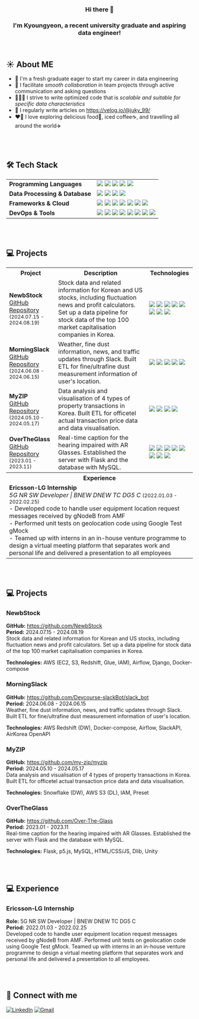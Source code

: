 <h3 align="center">Hi there 👋</h3>
<h3 align="center"> I'm Kyoungyeon, a recent university graduate and aspiring data engineer! </h3> 
  

<br>

## ☀️ About ME
- 📌 I'm a fresh graduate eager to start my career in data engineering
- 🤝 I facilitate *smooth collaboration* in team projects through active communication and asking questions
- 👩🏻‍💻 I strive to write optimized code that is *scalable and suitable for specific data characteristics*
- 📝 I regularly write articles on https://velog.io/@juky_99/
- ❤️‍🔥 I love exploring delicious food🍕, iced coffee☕️, and travelling all around the world✈️

<br>
<br>

## 🛠 Tech Stack
<table>
  <tr>
    <td><b>Programming Languages</b></td>
    <td>
      <img src="https://img.shields.io/badge/Python-3776AB?style=for-the-badge&logo=python&logoColor=white"/>
      <img src="https://img.shields.io/badge/SQL-4479A1?style=for-the-badge&logo=postgresql&logoColor=white"/>
      <img src="https://img.shields.io/badge/Java-007396?style=for-the-badge&logo=java&logoColor=white"/>
      <img src="https://img.shields.io/badge/JavaScript-F7DF1E?style=for-the-badge&logo=javascript&logoColor=black"/>
      <img src="https://img.shields.io/badge/C-A8B9CC?style=for-the-badge&logo=c&logoColor=black"/>
    </td>
  </tr>
  <tr>
    <td><b>Data Processing & Database</b></td>
    <td>
      <img src="https://img.shields.io/badge/Apache%20Airflow-017CEE?style=for-the-badge&logo=apache-airflow&logoColor=white"/>
      <img src="https://img.shields.io/badge/Apache%20Spark-E25A1C?style=for-the-badge&logo=apachespark&logoColor=white"/>
      <img src="https://img.shields.io/badge/MySQL-4479A1?style=for-the-badge&logo=mysql&logoColor=white"/>
      <img src="https://img.shields.io/badge/PostgreSQL-336791?style=for-the-badge&logo=postgresql&logoColor=white"/>
    </td>
  </tr>
  <tr>
    <td><b>Frameworks & Cloud</b></td>
    <td>
      <img src="https://img.shields.io/badge/Django-092E20?style=for-the-badge&logo=django&logoColor=white"/>
      <img src="https://img.shields.io/badge/Flask-000000?style=for-the-badge&logo=flask&logoColor=white"/>
      <img src="https://img.shields.io/badge/AWS%20EC2-FF9900?style=for-the-badge&logo=amazon-ec2&logoColor=white"/>
      <img src="https://img.shields.io/badge/AWS%20S3-569A31?style=for-the-badge&logo=amazon-s3&logoColor=white"/>
      <img src="https://img.shields.io/badge/AWS%20Redshift-8C4FFF?style=for-the-badge&logo=amazon-redshift&logoColor=white"/>
      <img src="https://img.shields.io/badge/AWS%20Glue-FF9900?style=for-the-badge&logo=awsglue&logoColor=white"/>
      <img src="https://img.shields.io/badge/AWS%20IAM-FF9900?style=for-the-badge&logo=amazon-iam&logoColor=white"/>
    </td>
    </td>
  </tr>
  <tr>
    <td><b>DevOps & Tools</b></td>
    <td>
      <img src="https://img.shields.io/badge/GitHub-181717?style=for-the-badge&logo=github&logoColor=white"/>
      <img src="https://img.shields.io/badge/GitHub%20Actions-2088FF?style=for-the-badge&logo=github-actions&logoColor=white"/>
      <img src="https://img.shields.io/badge/Docker-2496ED?style=for-the-badge&logo=docker&logoColor=white"/>
      <img src="https://img.shields.io/badge/Linux-FCC624?style=for-the-badge&logo=linux&logoColor=black"/>
      <img src="https://img.shields.io/badge/Figma-F24E1E?style=for-the-badge&logo=figma&logoColor=white"/>
      <img src="https://img.shields.io/badge/Preset-FF4B4B?style=for-the-badge&logo=preset&logoColor=white"/>
      <img src="https://img.shields.io/badge/Notion-000000?style=for-the-badge&logo=notion&logoColor=white"/>
      <img src="https://img.shields.io/badge/Slack-4A154B?style=for-the-badge&logo=slack&logoColor=white"/>
    </td>
  </tr>
</table>

<!--
## 🛠 Tech Stack
#### Data 
![SQL](https://img.shields.io/badge/SQL-4479A1?style=for-the-badge&logo=sql&logoColor=white)
![Airflow](https://img.shields.io/badge/Apache%20Airflow-017CEE?style=for-the-badge&logo=apache-airflow&logoColor=white)
![Spark](https://img.shields.io/badge/Apache%20Spark-E25A1C?style=for-the-badge&logo=apachespark&logoColor=white)
![Kafka](https://img.shields.io/badge/Apache%20Kafka-231F20?style=for-the-badge&logo=apachekafka&logoColor=white)
![AWS RedShift](https://img.shields.io/badge/AWS%20RedShift-8C4FFF?style=for-the-badge&logo=amazon-redshift&logoColor=white)
![Snowflake](https://img.shields.io/badge/Snowflake-29B5E8?style=for-the-badge&logo=snowflake&logoColor=white)

#### Front-End
![HTML](https://img.shields.io/badge/HTML5-E34F26?style=for-the-badge&logo=html5&logoColor=white)
![CSS](https://img.shields.io/badge/CSS3-1572B6?style=for-the-badge&logo=css3&logoColor=white)
![JavaScript](https://img.shields.io/badge/JavaScript-F7DF1E?style=for-the-badge&logo=javascript&logoColor=black)

#### Back-End
![Django](https://img.shields.io/badge/Django-092E20?style=for-the-badge&logo=django&logoColor=white)
![Flask](https://img.shields.io/badge/Flask-000000?style=for-the-badge&logo=flask&logoColor=white)
![AWS S3](https://img.shields.io/badge/AWS%20S3-569A31?style=for-the-badge&logo=amazons3&logoColor=white)
![Spring Boot](https://img.shields.io/badge/Spring%20Boot-6DB33F?style=for-the-badge&logo=spring-boot&logoColor=white)

#### Database
![MySQL](https://img.shields.io/badge/MySQL-4479A1?style=for-the-badge&logo=mysql&logoColor=white)
![PostgreSQL](https://img.shields.io/badge/PostgreSQL-336791?style=for-the-badge&logo=postgresql&logoColor=white)

#### DevOps & Tool
![Git](https://img.shields.io/badge/Git-F05032?style=for-the-badge&logo=git&logoColor=white)
![AWS EC2](https://img.shields.io/badge/AWS%20EC2-FF9900?style=for-the-badge&logo=amazonec2&logoColor=white)
![Docker](https://img.shields.io/badge/Docker-2496ED?style=for-the-badge&logo=docker&logoColor=white)
![Kubernetes](https://img.shields.io/badge/Kubernetes-326CE5?style=for-the-badge&logo=kubernetes&logoColor=white)
![Linux](https://img.shields.io/badge/Linux-FCC624?style=for-the-badge&logo=linux&logoColor=black)
![Figma](https://img.shields.io/badge/Figma-F24E1E?style=for-the-badge&logo=figma&logoColor=white)
![Preset](https://img.shields.io/badge/Preset-4D4D4D?style=for-the-badge&logo=preset&logoColor=white)
-->

<br>
<br>

## 💻 Projects
<table>
  <tr>
    <th>Project</th>
    <th>Description</th>
    <th>Technologies</th>
  </tr>
  <tr>
    <td><b>NewbStock</b><br>
        <a href="https://github.com/NewbStock">GitHub Repository</a><br>
        <small>(2024.07.15 - 2024.08.19)</small>
    </td>
    <td>Stock data and related information for Korean and US stocks, including fluctuation news and profit calculators. Set up a data pipeline for stock data of the top 100 market capitalisation companies in Korea.</td>
    <td>
      <img src="https://img.shields.io/badge/AWS%20EC2-FF9900?style=for-the-badge&logo=amazon-ec2&logoColor=white"/>
      <img src="https://img.shields.io/badge/AWS%20S3-569A31?style=for-the-badge&logo=amazon-s3&logoColor=white"/>
      <img src="https://img.shields.io/badge/AWS%20Redshift-8C4FFF?style=for-the-badge&logo=amazon-redshift&logoColor=white"/>
      <img src="https://img.shields.io/badge/AWS%20Glue-FF9900?style=for-the-badge&logo=awsglue&logoColor=white"/>
      <img src="https://img.shields.io/badge/AWS%20IAM-FF9900?style=for-the-badge&logo=amazon-iam&logoColor=white"/>
      <img src="https://img.shields.io/badge/Apache%20Airflow-017CEE?style=for-the-badge&logo=apache-airflow&logoColor=white"/>
      <img src="https://img.shields.io/badge/Django-092E20?style=for-the-badge&logo=django&logoColor=white"/>
      <img src="https://img.shields.io/badge/Docker-2496ED?style=for-the-badge&logo=docker&logoColor=white"/>
    </td>
  </tr>
  <tr>
    <td><b>MorningSlack</b><br>
        <a href="https://github.com/Devcourse-slackBot/slack_bot">GitHub Repository</a><br>
        <small>(2024.06.08 - 2024.06.15)</small>
    </td>
    <td>Weather, fine dust information, news, and traffic updates through Slack. Built ETL for fine/ultrafine dust measurement information of user's location.</td>
    <td>
      <img src="https://img.shields.io/badge/AWS%20Redshift-8C4FFF?style=for-the-badge&logo=amazon-redshift&logoColor=white"/>
      <img src="https://img.shields.io/badge/Docker-2496ED?style=for-the-badge&logo=docker&logoColor=white"/>
      <img src="https://img.shields.io/badge/Apache%20Airflow-017CEE?style=for-the-badge&logo=apache-airflow&logoColor=white"/>
      <img src="https://img.shields.io/badge/Slack-4A154B?style=for-the-badge&logo=slack&logoColor=white"/>
      <img src="https://img.shields.io/badge/AirKorea%20OpenAPI-FFD700?style=for-the-badge"/>
    </td>
  </tr>
  <tr>
    <td><b>MyZIP</b><br>
        <a href="https://github.com/my-zip/myzip">GitHub Repository</a><br>
        <small>(2024.05.10 - 2024.05.17)</small>
    </td>
    <td>Data analysis and visualisation of 4 types of property transactions in Korea. Built ETL for officetel actual transaction price data and data visualisation.</td>
    <td>
      <img src="https://img.shields.io/badge/Snowflake-29B5E8?style=for-the-badge&logo=snowflake&logoColor=white"/>
      <img src="https://img.shields.io/badge/AWS%20S3-569A31?style=for-the-badge&logo=amazon-s3&logoColor=white"/>
      <img src="https://img.shields.io/badge/AWS%20IAM-FF9900?style=for-the-badge&logo=amazon-iam&logoColor=white"/>
      <img src="https://img.shields.io/badge/Preset-FF4B4B?style=for-the-badge&logo=preset&logoColor=white"/>
    </td>
  </tr>
  <tr>
    <td><b>OverTheGlass</b><br>
        <a href="https://github.com/Over-The-Glass">GitHub Repository</a><br>
        <small>(2023.01 - 2023.11)</small>
    </td>
    <td>Real-time caption for the hearing impaired with AR Glasses. Established the server with Flask and the database with MySQL.</td>
    <td>
      <img src="https://img.shields.io/badge/Flask-000000?style=for-the-badge&logo=flask&logoColor=white"/>
      <img src="https://img.shields.io/badge/p5.js-ED225D?style=for-the-badge&logo=p5dotjs&logoColor=white"/>
      <img src="https://img.shields.io/badge/MySQL-4479A1?style=for-the-badge&logo=mysql&logoColor=white"/>
      <img src="https://img.shields.io/badge/HTML5-E34F26?style=for-the-badge&logo=html5&logoColor=white"/>
      <img src="https://img.shields.io/badge/CSS3-1572B6?style=for-the-badge&logo=css3&logoColor=white"/>
      <img src="https://img.shields.io/badge/JavaScript-F7DF1E?style=for-the-badge&logo=javascript&logoColor=black"/>
      <img src="https://img.shields.io/badge/Dlib-FF4500?style=for-the-badge"/>
      <img src="https://img.shields.io/badge/Unity-000000?style=for-the-badge&logo=unity&logoColor=white"/>
    </td>
  </tr>
  <tr>
    <th colspan="3">Experience</th>
  </tr>
  <tr>
    <td colspan="3"><b>Ericsson-LG Internship</b><br>
        <i>5G NR SW Developer | BNEW DNEW TC DG5 C</i> <small>(2022.01.03 - 2022.02.25)</small><br>
        - Developed code to handle user equipment location request messages received by gNodeB from AMF<br>
        - Performed unit tests on geolocation code using Google Test gMock<br>
        - Teamed up with interns in an in-house venture programme to design a virtual meeting platform that separates work and personal life and delivered a presentation to all employees
    </td>
  </tr>
</table>

<br>
<br>


## 💻 Projects
<h3>NewbStock</h3>
<p>
  <strong>GitHub:</strong> <a href="https://github.com/NewbStock">https://github.com/NewbStock</a><br>
  <strong>Period:</strong> 2024.07.15 - 2024.08.19<br>
  Stock data and related information for Korean and US stocks, including fluctuation news and profit calculators. Set up a data pipeline for stock data of the top 100 market capitalisation companies in Korea.
</p>
<p><strong>Technologies:</strong> AWS (EC2, S3, Redshift, Glue, IAM), Airflow, Django, Docker-compose</p>

<h3>MorningSlack</h3>
<p>
  <strong>GitHub:</strong> <a href="https://github.com/Devcourse-slackBot/slack_bot">https://github.com/Devcourse-slackBot/slack_bot</a><br>
  <strong>Period:</strong> 2024.06.08 - 2024.06.15<br>
  Weather, fine dust information, news, and traffic updates through Slack. Built ETL for fine/ultrafine dust measurement information of user's location.
</p>
<p><strong>Technologies:</strong> AWS Redshift (DW), Docker-compose, Airflow, SlackAPI, AirKorea OpenAPI</p>

<h3>MyZIP</h3>
<p>
  <strong>GitHub:</strong> <a href="https://github.com/my-zip/myzip">https://github.com/my-zip/myzip</a><br>
  <strong>Period:</strong> 2024.05.10 - 2024.05.17<br>
  Data analysis and visualisation of 4 types of property transactions in Korea. Built ETL for officetel actual transaction price data and data visualisation.
</p>
<p><strong>Technologies:</strong> Snowflake (DW), AWS S3 (DL), IAM, Preset</p>

<h3>OverTheGlass</h3>
<p>
  <strong>GitHub:</strong> <a href="https://github.com/Over-The-Glass">https://github.com/Over-The-Glass</a><br>
  <strong>Period:</strong> 2023.01 - 2023.11<br>
  Real-time caption for the hearing impaired with AR Glasses. Established the server with Flask and the database with MySQL.
</p>
<p><strong>Technologies:</strong> Flask, p5.js, MySQL, HTML/CSS/JS, Dlib, Unity</p>

<br>
<br>

## 💻 Experience
<h3>Ericsson-LG Internship</h3>
<p>
  <strong>Role:</strong> 5G NR SW Developer | BNEW DNEW TC DG5 C<br>
  <strong>Period:</strong> 2022.01.03 - 2022.02.25<br>
  Developed code to handle user equipment location request messages received by gNodeB from AMF. Performed unit tests on geolocation code using Google Test gMock. Teamed up with interns in an in-house venture programme to design a virtual meeting platform that separates work and personal life and delivered a presentation to all employees.
</p>


<!--
## 📊 Github Stat
[![Kyoungyeon's GitHub stats](https://github-readme-stats.vercel.app/api?username=Kyoung-yeon99)](https://github.com/Kyoung-yeon99/github-readme-stats)
-->
<br>
<br>

## 🙌 Connect with me
[![LinkedIn](https://img.shields.io/badge/LinkedIn-0077B5?style=for-the-badge&logo=linkedin&logoColor=white)](https://www.linkedin.com/in/kyoungyeon-ju-279706221/)
[![Gmail](https://img.shields.io/badge/Gmail-D14836?style=for-the-badge&logo=gmail&logoColor=white)](mailto:jky72099@gmail.com)




<!--
**Kyoung-yeon99/Kyoung-yeon99** is a ✨ _special_ ✨ repository because its `README.md` (this file) appears on your GitHub profile.

Here are some ideas to get you started:

- 🔭 I’m currently working on ...
- 🌱 I’m currently learning ...
- 👯 I’m looking to collaborate on ...
- 🤔 I’m looking for help with ...
- 💬 Ask me about ...
- 📫 How to reach me: ...
- 😄 Pronouns: ...
- ⚡ Fun fact: ...
-->
